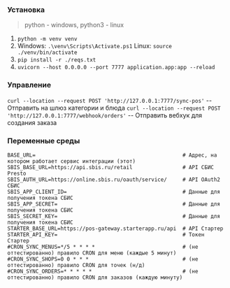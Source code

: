 ### Установка
>python - windows, python3 - linux
1. `python -m venv venv`
2. Windows: `.\venv\Scripts\Activate.ps1` Linux: `source ./venv/bin/activate`
3. `pip install -r ./reqs.txt`
4. `uvicorn --host 0.0.0.0 --port 7777 application.app:app --reload`

### Управление

`curl --location --request POST 'http://127.0.0.1:7777/sync-pos'` 		-- Отправить на шлюз категории и блюда
`curl --location --request POST 'http://127.0.0.1:7777/webhook/orders'` -- Отправить вебхук для создания заказа

### Переменные среды

```.env
BASE_URL=												# Адрес, на котором работает сервис интеграции (этот)
SBIS_BASE_URL=https://api.sbis.ru/retail				# API СБИС Presto
SBIS_AUTH_URL=https://online.sbis.ru/oauth/service/		# API OAuth2 CБИС
SBIS_APP_CLIENT_ID=										# Данные для получения токена СБИС
SBIS_APP_SECRET=										# Данные для получения токена СБИС
SBIS_SECRET_KEY=										# Данные для получения токена СБИС
STARTER_BASE_URL=https://pos-gateway.starterapp.ru/api	# API Стартер
STARTER_API_KEY=										# Токен Стартер
#CRON_SYNC_MENUS=*/5 * * * *							# (не оттестированно) правило CRON для меню (каждые 5 минут)
#CRON_SYNC_SHOPS=0 0 * * *								# (не оттестированно) правило CRON для точек (н/д)
#CRON_SYNC_ORDERS=* * * * *								# (не оттестированно) правило CRON для заказов (каждую минуту)
```

